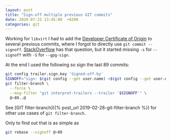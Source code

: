 ```yaml
---
layout: post
title: "Sign-off multiple previous GIT commits"
date: 2020-07-22 13:45:00  +0200
categories: git
---
```


Working for `libvirt` I had to add the [Developer Certificate of Origin](http://developercertificate.org/) to several previous commits, where I forgot to directly use `git commit --signoff`.
[StackOverflow](https://stackoverflow.com/questions/13043357/git-sign-off-previous-commits) has that question, but it started missing `-s` for `--signoff` with `-S` for `--gpg-sign`.

At the end I used the following so sign the last 89 commits:

```bash
git config trailer.sign.key 'Signed-off-by'
SIGNOFF="sign: $(git config --get user.name) <$(git config --get user.email)>"
git filter-branch \
  --force \
  --msg-filter "git interpret-trailers --trailer '$SIGNOFF'" \
  @~89..@
```

See [GIT filter-branch]({% post_url 2019-02-28-git-filter-branch %}) for other use cases of `git filter-branch`.

Only to find out that is as simple as

```bash
git rebase --signoff @~89
```
